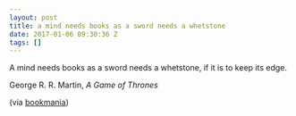 ```yaml
---
layout: post
title: a mind needs books as a sword needs a whetstone
date: 2017-01-06 09:30:36 Z
tags: []
---
```

A mind needs books as a sword needs a whetstone, if it is to keep its edge.

George R. R. Martin, _A Game of Thrones_

  
(via [bookmania](http://bookmania.me/))

